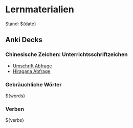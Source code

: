 # Lernmaterialien

Stand: ${date}

## Anki Decks

### Chinesische Zeichen: Unterrichtsschriftzeichen

* [Umschrift Abfrage](anki/Unterrichtsschriftzeichen_Umschrift_Abfrage.apkg)
* [Hiragana Abfrage](anki/Unterrichtsschriftzeichen_Hiragana_Abfrage.apkg)

### Gebräuchliche Wörter

${words}

### Verben

${verbs}